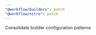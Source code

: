 ```yaml
---
"@workflow/builders": patch
"@workflow/nitro": patch
---
```


Consolidate builder configuration patterns
